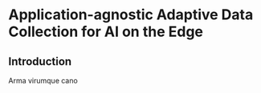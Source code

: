 # Application-agnostic Adaptive Data Collection for AI on the Edge
## Introduction
Arma virumque cano
